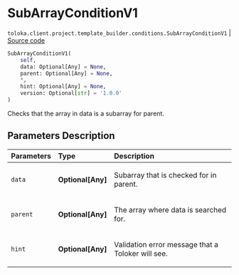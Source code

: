 # SubArrayConditionV1
`toloka.client.project.template_builder.conditions.SubArrayConditionV1` | [Source code](https://github.com/Toloka/toloka-kit/blob/v1.1.4/src/client/project/template_builder/conditions.py#L285)

```python
SubArrayConditionV1(
    self,
    data: Optional[Any] = None,
    parent: Optional[Any] = None,
    *,
    hint: Optional[Any] = None,
    version: Optional[str] = '1.0.0'
)
```

Checks that the array in data is a subarray for parent.

## Parameters Description

| Parameters | Type | Description |
| :----------| :----| :-----------|
`data`|**Optional\[Any\]**|<p>Subarray that is checked for in parent.</p>
`parent`|**Optional\[Any\]**|<p>The array where data is searched for.</p>
`hint`|**Optional\[Any\]**|<p>Validation error message that a Toloker will see.</p>
